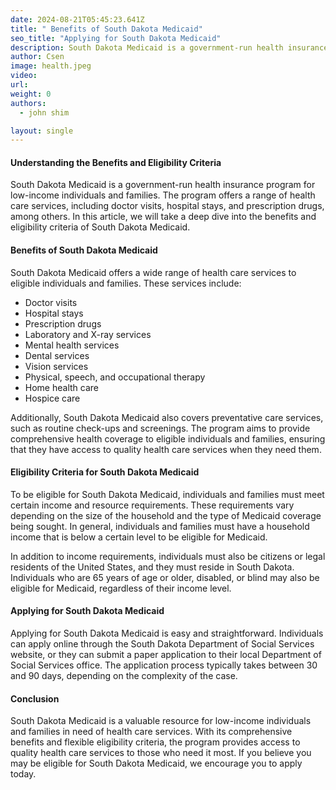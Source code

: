 ```yaml
---
date: 2024-08-21T05:45:23.641Z
title: " Benefits of South Dakota Medicaid"
seo_title: "Applying for South Dakota Medicaid"
description: South Dakota Medicaid is a government-run health insurance program for low-income individuals and families. 
author: Csen
image: health.jpeg
video:
url: 
weight: 0
authors:
  - john shim

layout: single
---
```

#### Understanding the Benefits and Eligibility Criteria

South Dakota Medicaid is a government-run health insurance program for low-income individuals and families. The program offers a range of health care services, including doctor visits, hospital stays, and prescription drugs, among others. In this article, we will take a deep dive into the benefits and eligibility criteria of South Dakota Medicaid.

#### Benefits of South Dakota Medicaid

South Dakota Medicaid offers a wide range of health care services to eligible individuals and families. These services include:

- Doctor visits
- Hospital stays
- Prescription drugs
- Laboratory and X-ray services
- Mental health services
- Dental services
- Vision services
- Physical, speech, and occupational therapy
- Home health care
- Hospice care

Additionally, South Dakota Medicaid also covers preventative care services, such as routine check-ups and screenings. The program aims to provide comprehensive health coverage to eligible individuals and families, ensuring that they have access to quality health care services when they need them.

#### Eligibility Criteria for South Dakota Medicaid

To be eligible for South Dakota Medicaid, individuals and families must meet certain income and resource requirements. These requirements vary depending on the size of the household and the type of Medicaid coverage being sought. In general, individuals and families must have a household income that is below a certain level to be eligible for Medicaid.

In addition to income requirements, individuals must also be citizens or legal residents of the United States, and they must reside in South Dakota. Individuals who are 65 years of age or older, disabled, or blind may also be eligible for Medicaid, regardless of their income level.

#### Applying for South Dakota Medicaid

Applying for South Dakota Medicaid is easy and straightforward. Individuals can apply online through the South Dakota Department of Social Services website, or they can submit a paper application to their local Department of Social Services office. The application process typically takes between 30 and 90 days, depending on the complexity of the case.

#### Conclusion

South Dakota Medicaid is a valuable resource for low-income individuals and families in need of health care services. With its comprehensive benefits and flexible eligibility criteria, the program provides access to quality health care services to those who need it most. If you believe you may be eligible for South Dakota Medicaid, we encourage you to apply today.


